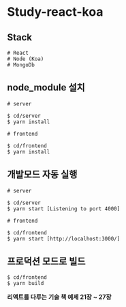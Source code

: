 # Study-react-koa

## Stack
```
# React
# Node (Koa)
# MongoDb
```

## node_module 설치

```
# server

$ cd/server
$ yarn install

# frontend

$ cd/frontend
$ yarn install
```

## 개발모드 자동 실행

```
# server

$ cd/server
$ yarn start [Listening to port 4000]

# frontend

$ cd/frontend
$ yarn start [http://localhost:3000/]
```

## 프로덕션 모드로 빌드
```
$ cd/frontend
$ yarn build
```

**리액트를 다루는 기술 책 예제 21장 ~ 27장**
